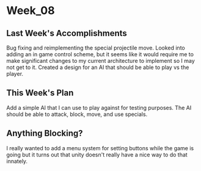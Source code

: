 Week_08
=======

## Last Week's Accomplishments

Bug fixing and reimplementing the special projectile move. Looked into adding an in game control scheme, but
it seems like it would require me to make significant changes to my current architecture to implement so I
may not get to it. Created a design for an AI that should be able to play vs the player.

## This Week's Plan

Add a simple AI that I can use to play against for testing purposes. The AI should be able to attack, block,
move, and use specials.

## Anything Blocking?

I really wanted to add a menu system for setting buttons while the game is going but it turns out that unity
doesn't really have a nice way to do that innately.